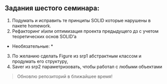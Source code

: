 ## Задания шестого семинара: ##

1. Подумать и исправить те принципы SOLID которые нарушены в пакете homework.
2. Рефакторинг и\или оптимизация проекта предыдущего дз с учетом теоретических основ SOLID’а

* Необязательные: * 

3. По желанию сделать Figure из srp1 абстрактным классом и продумать его структуру,
4. Saver из srp2 параметризовать, чтобы работал с любыми объектами

> Обновлю репозиторий в ближайшее время!
